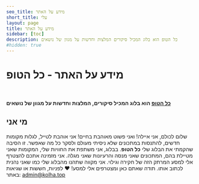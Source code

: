 ```yaml
---
seo_title: מידע על האתר
short_title: עלי
layout: page
title: מידע על האתר
sidebar: [toc]
description: כל הטופ הוא בלוג המכיל סיקורים המלצות וחדשות על מגוון של נושאים
#hidden: true
---
```


<p>
<h1>מידע על האתר - כל הטופ</h1>
</p>
<br>

**[כל הטופ](https://kolha.top) הוא בלוג המכיל סיקורים, המלצות וחדשות על מגוון של נושאים**

<a id="ayala"></a>
## מי אני
שלום לכולם, אני איילה! ואני פשוט מאוהבת בחיים! אני אוהבת לטייל, לגלות מקומות חדשים, להתנסות במתכונים שלא ניסיתי מעולם ולסקר כל מה שאפשר. זו הסיבה שהקמתי את הבלוג שלי **כל הטופ**.
 בבלוג, אני משתפת את החוויות שלי, המקומות שאני מטיילת בהם, המתכונים שאני מנסה והרעיונות שאני מגלה. אני מזמינה אתכם להצטרף אלי למסע המרתק הזה של חקירה וגילוי. אני מקווה שתהנו מהבלוג שלי כמו שאני נהנית לכתוב אותו. תודה שאתם כאן ומצטרפים אלי למסע! ❤
לפניות, חששות או שגיאות באתר: [admin@kolha.top](mailto:admin@kolha.top)